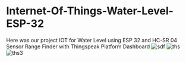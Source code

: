 # Internet-Of-Things-Water-Level-ESP-32
Here was our project IOT for Water Level using ESP 32 and HC-SR 04 Sensor Range Finder  with Thingspeak Platform Dashboard
![sdf](https://user-images.githubusercontent.com/102425672/173486894-c76b651d-ead1-4d13-8d2a-d94aa94c8f27.png)
![ths](https://user-images.githubusercontent.com/102425672/173486901-18a639a9-4979-496b-b14e-1a3862fb3626.png)
![ths3](https://user-images.githubusercontent.com/102425672/173486907-74faf3de-5033-4284-86ed-083e5a2e9592.png)
